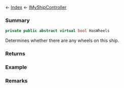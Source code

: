 ← [Index](Api-Index) ← [IMyShipController](Sandbox.ModAPI.Ingame.IMyShipController)

### Summary

```csharp
private public abstract virtual bool HasWheels
```

Determines whether there are any wheels on this ship.

### Returns

### Example

### Remarks

